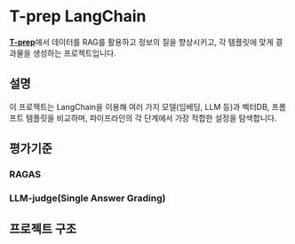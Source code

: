 # T-prep LangChain
[**T-prep**](https://github.com/INISW-6th/t-prep)에서 데이터를 RAG를 활용하고 정보의 질을 향상시키고, 각 템플릿에 맞게 결과물을 생성하는 프로젝트입니다.

## 설명
이 프로젝트는 LangChain을 이용해 여러 가지 모델(임베딩, LLM 등)과 벡터DB, 프롬프트 템플릿을 비교하며, 파이프라인의 각 단계에서 가장 적합한 설정을 탐색합니다.

## 평가기준
### RAGAS

### LLM-judge(Single Answer Grading)

## 프로젝트 구조
```

```

